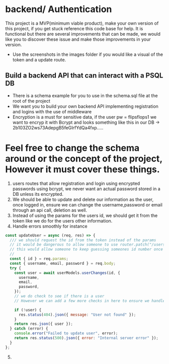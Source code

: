 # backend/ Authentication

This project is a MVP(minimum viable product), make your own version of this project, if you get stuck reference this code base for help. It is functional but there are several improvements that can be made, we would like you to discover these issue and make those improvements in your version.

- Use the screenshots in the images folder if you would like a visual of the token and a update route.

## Build a backend API that can interact with a PSQL DB

- There is a schema example for you to use in the schema.sql file at the root of the project
- We want you to build your own backend API implementing registration and logins with the use of middleware
- Encryption is a must for sensitive data, if the user pw = flipsflops1 we want to encryp it with Bcrypt and looks something like this in our DB -> 2b$103$ZO2ws73AdepgB5feGIrfYdQa4fxp.....

# Feel free to change the schema around or the concept of the project, However it must cover these things.

1. users routes that allow registration and login using encrypted passwords using bcrypt, we never want an actual password stored in a DB unless its encrypted.
2. We should be able to update and delete our information as the user, once logged in, ensure we can change the username,password or email through an api call, deletion as well.
3. Instead of using the params for the users id, we should get it from the token like we do for the users other information.
4. Handle errors smoothly for instance

```js
const updateUser = async (req, res) => {
  /// we should request the id from the token instead of the params
  // it would be dangerous to allow someone to use router.patch("/users/:id", updateUser);
  // this would allow someone to keep guessing someones id number once they signed up and change their information.
  //
  const { id } = req.params;
  const { username, email, password } = req.body;
  try {
    const user = await userModels.userChanges(id, {
      username,
      email,
      password,
    });
    // we do check to see if there is a user
    // However we can add a few more checks in here to ensure we handled as many errors as possible.

    if (!user) {
      res.status(404).json({ message: "User not found" });
    }
    return res.json({ user });
  } catch (error) {
    console.error("Failed to update user", error);
    return res.status(500).json({ error: "Internal server error" });
  }
};
```

5.
